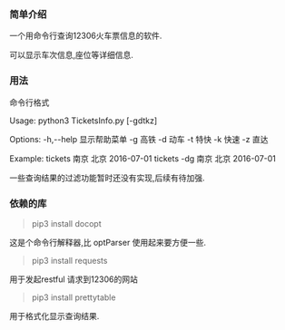 
### 简单介绍

一个用命令行查询12306火车票信息的软件.

可以显示车次信息,座位等详细信息.

### 用法

命令行格式

Usage:
    python3 TicketsInfo.py [-gdtkz] <from> <to> <date>

Options:
    -h,--help        显示帮助菜单
    -g               高铁
    -d               动车
    -t               特快
    -k               快速
    -z               直达

Example:
    tickets 南京 北京 2016-07-01
    tickets -dg 南京 北京 2016-07-01

一些查询结果的过滤功能暂时还没有实现,后续有待加强.

### 依赖的库

> pip3 install docopt

这是个命令行解释器,比 optParser 使用起来要方便一些.

> pip3 install requests

用于发起restful 请求到12306的网站

> pip3 install prettytable

用于格式化显示查询结果.


